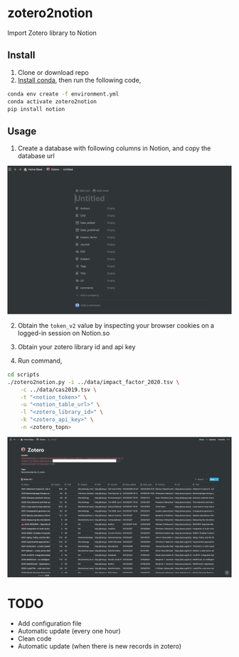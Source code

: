 # zotero2notion

Import Zotero library to Notion 

## Install

1. Clone or download repo 
2. [Install conda](https://docs.conda.io/projects/conda/en/latest/user-guide/install/#regular-installation), then run the following code,

```sh
conda env create -f environment.yml
conda activate zotero2notion
pip install notion
```

## Usage

1. Create a database with following columns in Notion, and copy the database url

![zotero_db_in_notion](./imgs/zotero_db.png)

2. Obtain the `token_v2` value by inspecting your browser cookies on a logged-in session on Notion.so

3. Obtain your zotero library id and api key

4. Run command,

```sh
cd scripts
./zotero2notion.py -i ../data/impact_factor_2020.tsv \
    -c ../data/cas2019.tsv \
    -t "<notion_token>" \
    -u "<notion_table_url>" \
    -l "<zotero_library_id>" \
    -k "<zotero_api_key>" \
    -n <zotero_topn>
```

![zotero](./imgs/zotero.png)

# TODO

- Add configuration file
- Automatic update (every one hour)
- Clean code
- Automatic update (when there is new records in zotero)
